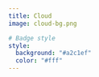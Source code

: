 ```yaml
---
title: Cloud
image: cloud-bg.png

# Badge style
style:
  background: "#a2c1ef"
  color: "#fff"
---
```

